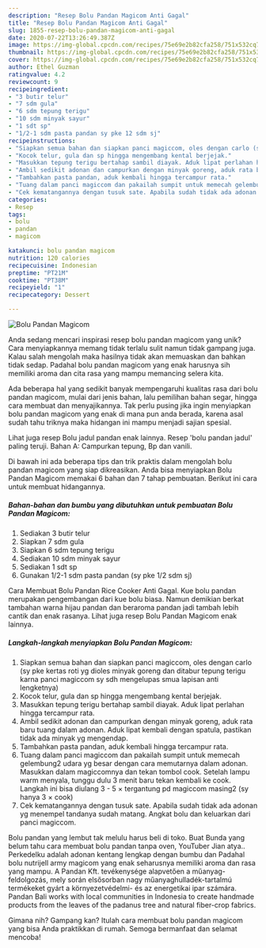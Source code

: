 ```yaml
---
description: "Resep Bolu Pandan Magicom Anti Gagal"
title: "Resep Bolu Pandan Magicom Anti Gagal"
slug: 1855-resep-bolu-pandan-magicom-anti-gagal
date: 2020-07-22T13:26:49.387Z
image: https://img-global.cpcdn.com/recipes/75e69e2b82cfa258/751x532cq70/bolu-pandan-magicom-foto-resep-utama.jpg
thumbnail: https://img-global.cpcdn.com/recipes/75e69e2b82cfa258/751x532cq70/bolu-pandan-magicom-foto-resep-utama.jpg
cover: https://img-global.cpcdn.com/recipes/75e69e2b82cfa258/751x532cq70/bolu-pandan-magicom-foto-resep-utama.jpg
author: Ethel Guzman
ratingvalue: 4.2
reviewcount: 9
recipeingredient:
- "3 butir telur"
- "7 sdm gula"
- "6 sdm tepung terigu"
- "10 sdm minyak sayur"
- "1 sdt sp"
- "1/2-1 sdm pasta pandan sy pke 12 sdm sj"
recipeinstructions:
- "Siapkan semua bahan dan siapkan panci magiccom, oles dengan carlo (sy pke kertas roti yg dioles minyak goreng dan ditabur tepung terigu karna panci magiccom sy sdh mengelupas smua lapisan anti lengketnya)"
- "Kocok telur, gula dan sp hingga mengembang kental berjejak."
- "Masukkan tepung terigu bertahap sambil diayak. Aduk lipat perlahan hingga tercampur rata."
- "Ambil sedikit adonan dan campurkan dengan minyak goreng, aduk rata baru tuang dalam adonan. Aduk lipat kembali dengan spatula, pastikan tidak ada minyak yg mengendap."
- "Tambahkan pasta pandan, aduk kembali hingga tercampur rata."
- "Tuang dalam panci magiccom dan pakailah sumpit untuk memecah gelembung2 udara yg besar dengan cara memutarnya dalam adonan. Masukkan dalam magiccomnya dan tekan tombol cook. Setelah lampu warm menyala, tunggu dulu 3 menit baru tekan kembali ke cook. Langkah ini bisa diulang 3 - 5 × tergantung pd magiccom masing2 (sy hanya 3 × cook)"
- "Cek kematangannya dengan tusuk sate. Apabila sudah tidak ada adonan yg menempel tandanya sudah matang. Angkat bolu dan keluarkan dari panci magiccom."
categories:
- Resep
tags:
- bolu
- pandan
- magicom

katakunci: bolu pandan magicom 
nutrition: 120 calories
recipecuisine: Indonesian
preptime: "PT21M"
cooktime: "PT38M"
recipeyield: "1"
recipecategory: Dessert

---
```



![Bolu Pandan Magicom](https://img-global.cpcdn.com/recipes/75e69e2b82cfa258/751x532cq70/bolu-pandan-magicom-foto-resep-utama.jpg)

Anda sedang mencari inspirasi resep bolu pandan magicom yang unik? Cara menyiapkannya memang tidak terlalu sulit namun tidak gampang juga. Kalau salah mengolah maka hasilnya tidak akan memuaskan dan bahkan tidak sedap. Padahal bolu pandan magicom yang enak harusnya sih memiliki aroma dan cita rasa yang mampu memancing selera kita.

Ada beberapa hal yang sedikit banyak mempengaruhi kualitas rasa dari bolu pandan magicom, mulai dari jenis bahan, lalu pemilihan bahan segar, hingga cara membuat dan menyajikannya. Tak perlu pusing jika ingin menyiapkan bolu pandan magicom yang enak di mana pun anda berada, karena asal sudah tahu triknya maka hidangan ini mampu menjadi sajian spesial.

Lihat juga resep Bolu jadul pandan enak lainnya. Resep &#39;bolu pandan jadul&#39; paling teruji. Bahan A: Campurkan tepung, Bp dan vanili.


Di bawah ini ada beberapa tips dan trik praktis dalam mengolah bolu pandan magicom yang siap dikreasikan. Anda bisa menyiapkan Bolu Pandan Magicom memakai 6 bahan dan 7 tahap pembuatan. Berikut ini cara untuk membuat hidangannya.

<!--inarticleads1-->

##### Bahan-bahan dan bumbu yang dibutuhkan untuk pembuatan Bolu Pandan Magicom:

1. Sediakan 3 butir telur
1. Siapkan 7 sdm gula
1. Siapkan 6 sdm tepung terigu
1. Sediakan 10 sdm minyak sayur
1. Sediakan 1 sdt sp
1. Gunakan 1/2-1 sdm pasta pandan (sy pke 1/2 sdm sj)


Cara Membuat Bolu Pandan Rice Cooker Anti Gagal. Kue bolu pandan merupakan pengembangan dari kue bolu biasa. Namun demikian berkat tambahan warna hijau pandan dan beraroma pandan jadi tambah lebih cantik dan enak rasanya. Lihat juga resep Bolu Pandan Magicom enak lainnya. 

<!--inarticleads2-->

##### Langkah-langkah menyiapkan Bolu Pandan Magicom:

1. Siapkan semua bahan dan siapkan panci magiccom, oles dengan carlo (sy pke kertas roti yg dioles minyak goreng dan ditabur tepung terigu karna panci magiccom sy sdh mengelupas smua lapisan anti lengketnya)
1. Kocok telur, gula dan sp hingga mengembang kental berjejak.
1. Masukkan tepung terigu bertahap sambil diayak. Aduk lipat perlahan hingga tercampur rata.
1. Ambil sedikit adonan dan campurkan dengan minyak goreng, aduk rata baru tuang dalam adonan. Aduk lipat kembali dengan spatula, pastikan tidak ada minyak yg mengendap.
1. Tambahkan pasta pandan, aduk kembali hingga tercampur rata.
1. Tuang dalam panci magiccom dan pakailah sumpit untuk memecah gelembung2 udara yg besar dengan cara memutarnya dalam adonan. Masukkan dalam magiccomnya dan tekan tombol cook. Setelah lampu warm menyala, tunggu dulu 3 menit baru tekan kembali ke cook. Langkah ini bisa diulang 3 - 5 × tergantung pd magiccom masing2 (sy hanya 3 × cook)
1. Cek kematangannya dengan tusuk sate. Apabila sudah tidak ada adonan yg menempel tandanya sudah matang. Angkat bolu dan keluarkan dari panci magiccom.


Bolu pandan yang lembut tak melulu harus beli di toko. Buat Bunda yang belum tahu cara membuat bolu pandan tanpa oven, YouTuber Jian atya.. Perkedelku adalah adonan kentang lengkap dengan bumbu dan Padahal bolu nutrijell army magicom yang enak seharusnya memiliki aroma dan rasa yang mampu. A Pandan Kft. tevékenysége alapvetően a műanyag-feldolgozás, mely során elsősorban nagy műanyaghulladék-tartalmú termékeket gyárt a környezetvédelmi- és az energetikai ipar számára. Pandan Bali works with local communities in Indonesia to create handmade products from the leaves of the padanus tree and natural fiber-crop fabrics. 

Gimana nih? Gampang kan? Itulah cara membuat bolu pandan magicom yang bisa Anda praktikkan di rumah. Semoga bermanfaat dan selamat mencoba!
